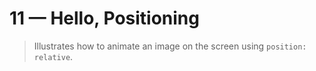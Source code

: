 # 11 &mdash; Hello, Positioning
> Illustrates how to animate an image on the screen using `position: relative`.


